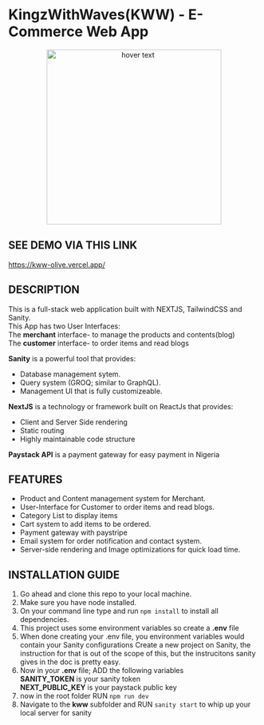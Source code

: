# KingzWithWaves(KWW) - E-Commerce Web App
<p align="center">
  <img src="public/homePage1.png"  height="350" title="hover text">
</p>

## SEE DEMO VIA THIS LINK
https://kww-olive.vercel.app/

## DESCRIPTION
This is a full-stack web application built with NEXTJS, TailwindCSS and Sanity.<br>
This App has two User Interfaces: <br>
The __merchant__ interface- to manage the products and contents(blog) <br>
The __customer__ interface- to order items and read blogs <br>

__Sanity__ is a powerful tool that provides:
- Database management sytem.
- Query system (GROQ; similar to GraphQL).
- Management UI that is fully customizeable.

__NextJS__ is a technology or framework built on ReactJs that provides:
- Client and Server Side rendering
- Static routing 
- Highly maintainable code structure

__Paystack API__ is a payment gateway for easy payment in Nigeria

## FEATURES
- Product and Content management system for Merchant.
- User-Interface for Customer to order items and read blogs.
- Category List to display items
- Cart system to add items to be ordered.
- Payment gateway with paystripe
- Email system for order notification and contact system.
- Server-side rendering and Image optimizations for quick load time.

## INSTALLATION GUIDE
1. Go ahead and clone this repo to your local machine.
2. Make sure you have node installed.
3. On your command line type and run `npm install` to install all dependencies.
4. This project uses some environment variables so create a __.env__ file
5. When done creating your .env file, you environment variables would contain your Sanity configurations
   Create a new project on Sanity, the instruction for that is out of the scope of this, but the instrucitons sanity gives in the doc is pretty easy.
6. Now in your __.env__ file; ADD the following variables <br>
   __SANITY_TOKEN__ is your sanity token <br>
   __NEXT_PUBLIC_KEY__ is your paystack public key <br>
7. now in the root folder RUN `npm run dev`
8. Navigate to the __kww__ subfolder and RUN `sanity start` to whip up your local server for sanity
